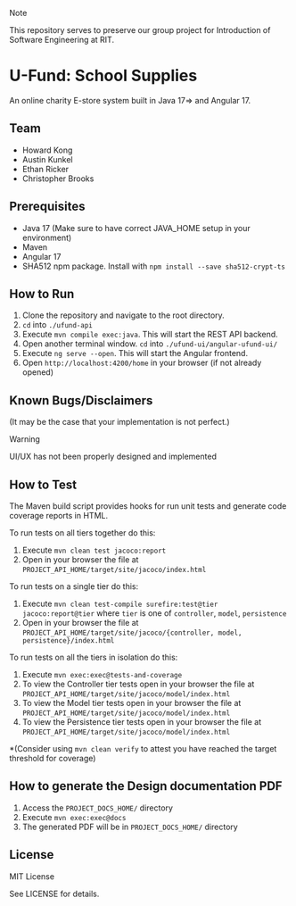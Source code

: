 > [!NOTE]
> This repository serves to preserve our group project for Introduction of Software Engineering at RIT.

# U-Fund: School Supplies

An online charity E-store system built in Java 17=> and Angular 17.

## Team

- Howard Kong
- Austin Kunkel
- Ethan Ricker
- Christopher Brooks

## Prerequisites

- Java 17 (Make sure to have correct JAVA_HOME setup in your environment)
- Maven
- Angular 17
- SHA512 npm package. Install with `npm install --save sha512-crypt-ts`

## How to Run

1. Clone the repository and navigate to the root directory.
2. `cd` into `./ufund-api`
3. Execute `mvn compile exec:java`. This will start the REST API backend.
4. Open another terminal window. `cd` into `./ufund-ui/angular-ufund-ui/`
5. Execute `ng serve --open`. This will start the Angular frontend.
6. Open `http://localhost:4200/home` in your browser (if not already opened)

## Known Bugs/Disclaimers
(It may be the case that your implementation is not perfect.)

> [!WARNING]
> UI/UX has not been properly designed and implemented

## How to Test

The Maven build script provides hooks for run unit tests and generate code coverage reports in HTML.

To run tests on all tiers together do this:

1. Execute `mvn clean test jacoco:report`
2. Open in your browser the file at `PROJECT_API_HOME/target/site/jacoco/index.html`

To run tests on a single tier do this:

1. Execute `mvn clean test-compile surefire:test@tier jacoco:report@tier` where `tier` is one of `controller`, `model`, `persistence`
2. Open in your browser the file at `PROJECT_API_HOME/target/site/jacoco/{controller, model, persistence}/index.html`

To run tests on all the tiers in isolation do this:

1. Execute `mvn exec:exec@tests-and-coverage`
2. To view the Controller tier tests open in your browser the file at `PROJECT_API_HOME/target/site/jacoco/model/index.html`
3. To view the Model tier tests open in your browser the file at `PROJECT_API_HOME/target/site/jacoco/model/index.html`
4. To view the Persistence tier tests open in your browser the file at `PROJECT_API_HOME/target/site/jacoco/model/index.html`

*(Consider using `mvn clean verify` to attest you have reached the target threshold for coverage)
  
  
## How to generate the Design documentation PDF

1. Access the `PROJECT_DOCS_HOME/` directory
2. Execute `mvn exec:exec@docs`
3. The generated PDF will be in `PROJECT_DOCS_HOME/` directory

## License

MIT License

See LICENSE for details.